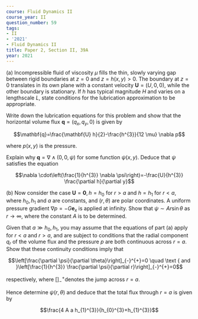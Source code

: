 ```yaml
---
course: Fluid Dynamics II
course_year: II
question_number: 59
tags:
- II
- '2021'
- Fluid Dynamics II
title: Paper 2, Section II, 39A
year: 2021
---
```




(a) Incompressible fluid of viscosity $\mu$ fills the thin, slowly varying gap between rigid boundaries at $z=0$ and $z=h(x, y)>0$. The boundary at $z=0$ translates in its own plane with a constant velocity $\mathbf{U}=(U, 0,0)$, while the other boundary is stationary. If $h$ has typical magnitude $H$ and varies on a lengthscale $L$, state conditions for the lubrication approximation to be appropriate.

Write down the lubrication equations for this problem and show that the horizontal volume flux $\mathbf{q}=\left(q_{x}, q_{y}, 0\right)$ is given by

$$\mathbf{q}=\frac{\mathbf{U} h}{2}-\frac{h^{3}}{12 \mu} \nabla p$$

where $p(x, y)$ is the pressure.

Explain why $\mathbf{q}=\nabla \wedge(0,0, \psi)$ for some function $\psi(x, y)$. Deduce that $\psi$ satisfies the equation

$$\nabla \cdot\left(\frac{1}{h^{3}} \nabla \psi\right)=-\frac{U}{h^{3}} \frac{\partial h}{\partial y}$$

(b) Now consider the case $\mathbf{U}=\mathbf{0}, h=h_{0}$ for $r>a$ and $h=h_{1}$ for $r<a$, where $h_{0}, h_{1}$ and $a$ are constants, and $(r, \theta)$ are polar coordinates. A uniform pressure gradient $\nabla p=-G \mathbf{e}_{x}$ is applied at infinity. Show that $\psi \sim A r \sin \theta$ as $r \rightarrow \infty$, where the constant $A$ is to be determined.

Given that $a \gg h_{0}, h_{1}$, you may assume that the equations of part (a) apply for $r<a$ and $r>a$, and are subject to conditions that the radial component $q_{r}$ of the volume flux and the pressure $p$ are both continuous across $r=a$. Show that these continuity conditions imply that

$$\left[\frac{\partial \psi}{\partial \theta}\right]_{-}^{+}=0 \quad \text { and }\left[\frac{1}{h^{3}} \frac{\partial \psi}{\partial r}\right]_{-}^{+}=0$$

respectively, where []$_{-}^{+}$denotes the jump across $r=a$.

Hence determine $\psi(r, \theta)$ and deduce that the total flux through $r=a$ is given by

$$\frac{4 A a h_{1}^{3}}{h_{0}^{3}+h_{1}^{3}}$$